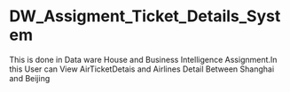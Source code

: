# DW_Assigment_Ticket_Details_System
This is done in Data ware House and Business Intelligence Assignment.In this User can View AirTicketDetais and Airlines  Detail Between   Shanghai and Beijing
